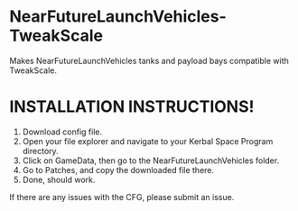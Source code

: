 # NearFutureLaunchVehicles-TweakScale
Makes NearFutureLaunchVehicles tanks and payload bays compatible with TweakScale.

# INSTALLATION INSTRUCTIONS!
1. Download config file.
2. Open your file explorer and navigate to your Kerbal Space Program directory.
3. Click on GameData, then go to the NearFutureLaunchVehicles folder.
4. Go to Patches, and copy the downloaded file there. 
5. Done, should work.

If there are any issues with the CFG, please submit an issue.
